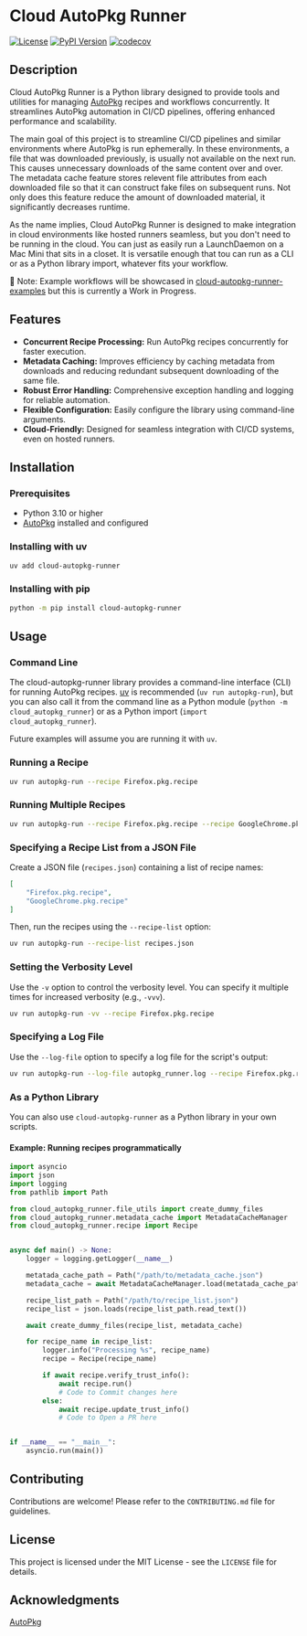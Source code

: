 # Cloud AutoPkg Runner

[![License](https://img.shields.io/badge/License-MIT-yellow.svg)](LICENSE)
[![PyPI Version](https://img.shields.io/pypi/v/cloud-autopkg-runner)](https://pypi.org/project/cloud-autopkg-runner/)
[![codecov](https://codecov.io/gh/MScottBlake/cloud-autopkg-runner/graph/badge.svg?token=V61UNG93JE)](https://codecov.io/gh/MScottBlake/cloud-autopkg-runner)

## Description

Cloud AutoPkg Runner is a Python library designed to provide tools and utilities for managing [AutoPkg](https://github.com/autopkg/autopkg) recipes and workflows concurrently. It streamlines AutoPkg automation in CI/CD pipelines, offering enhanced performance and scalability.

The main goal of this project is to streamline CI/CD pipelines and similar environments where AutoPkg is run ephemerally. In these environments, a file that was downloaded previously, is usually not available on the next run. This causes unnecessary downloads of the same content over and over. The metadata cache feature stores relevent file attributes from each downloaded file so that it can construct fake files on subsequent runs. Not only does this feature reduce the amount of downloaded material, it significantly decreases runtime.

As the name implies, Cloud AutoPkg Runner is designed to make integration in cloud environments like hosted runners seamless, but you don't need to be running in the cloud. You can just as easily run a LaunchDaemon on a Mac Mini that sits in a closet. It is versatile enough that tou can run as a CLI or as a Python library import, whatever fits your workflow.

:memo: Note: Example workflows will be showcased in [cloud-autopkg-runner-examples](https://github.com/MScottBlake/cloud-autopkg-runner-examples) but this is currently a Work in Progress.

## Features

* **Concurrent Recipe Processing:** Run AutoPkg recipes concurrently for faster execution.
* **Metadata Caching:** Improves efficiency by caching metadata from downloads and reducing redundant subsequent downloading of the same file.
* **Robust Error Handling:** Comprehensive exception handling and logging for reliable automation.
* **Flexible Configuration:** Easily configure the library using command-line arguments.
* **Cloud-Friendly:** Designed for seamless integration with CI/CD systems, even on hosted runners.

## Installation

### Prerequisites

* Python 3.10 or higher
* [AutoPkg](https://github.com/autopkg/autopkg) installed and configured

### Installing with uv

```bash
uv add cloud-autopkg-runner
```

### Installing with pip

```bash
python -m pip install cloud-autopkg-runner
```

## Usage

### Command Line

The cloud-autopkg-runner library provides a command-line interface (CLI) for running AutoPkg recipes. [uv](https://docs.astral.sh/uv/) is recommended (`uv run autopkg-run`), but you can also call it from the command line as a Python module (`python -m cloud_autopkg_runner`) or as a Python import (`import cloud_autopkg_runner`).

Future examples will assume you are running it with `uv`.

### Running a Recipe

```bash
uv run autopkg-run --recipe Firefox.pkg.recipe
```

### Running Multiple Recipes

```bash
uv run autopkg-run --recipe Firefox.pkg.recipe --recipe GoogleChrome.pkg.recipe
```

### Specifying a Recipe List from a JSON File

Create a JSON file (`recipes.json`) containing a list of recipe names:

```json
[
    "Firefox.pkg.recipe",
    "GoogleChrome.pkg.recipe"
]
```

Then, run the recipes using the `--recipe-list` option:

```bash
uv run autopkg-run --recipe-list recipes.json
```

### Setting the Verbosity Level

Use the `-v` option to control the verbosity level. You can specify it multiple times for increased verbosity (e.g., `-vvv`).

```bash
uv run autopkg-run -vv --recipe Firefox.pkg.recipe
```

### Specifying a Log File

Use the `--log-file` option to specify a log file for the script's output:

```bash
uv run autopkg-run --log-file autopkg_runner.log --recipe Firefox.pkg.recipe
```

### As a Python Library

You can also use `cloud-autopkg-runner` as a Python library in your own scripts.

#### Example: Running recipes programmatically

```python
import asyncio
import json
import logging
from pathlib import Path

from cloud_autopkg_runner.file_utils import create_dummy_files
from cloud_autopkg_runner.metadata_cache import MetadataCacheManager
from cloud_autopkg_runner.recipe import Recipe


async def main() -> None:
    logger = logging.getLogger(__name__)

    metatada_cache_path = Path("/path/to/metadata_cache.json")
    metadata_cache = await MetadataCacheManager.load(metatada_cache_path)

    recipe_list_path = Path("/path/to/recipe_list.json")
    recipe_list = json.loads(recipe_list_path.read_text())

    await create_dummy_files(recipe_list, metadata_cache)

    for recipe_name in recipe_list:
        logger.info("Processing %s", recipe_name)
        recipe = Recipe(recipe_name)

        if await recipe.verify_trust_info():
            await recipe.run()
            # Code to Commit changes here
        else:
            await recipe.update_trust_info()
            # Code to Open a PR here


if __name__ == "__main__":
    asyncio.run(main())
```

## Contributing

Contributions are welcome! Please refer to the `CONTRIBUTING.md` file for guidelines.

## License

This project is licensed under the MIT License - see the `LICENSE` file for details.

## Acknowledgments

[AutoPkg](https://github.com/autopkg/autopkg)
